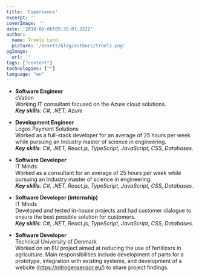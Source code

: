 ```yaml
---
title: 'Experience'
excerpt: ''
coverImage: ''
date: '2018-08-06T05:35:07.322Z'
author:
  name: Troels Lund
  picture: '/assets/blog/authors/troels.png'
ogImage:
  url: ''
tags: ["content"]
technologies: [""]
language: "en"
---
```


* **Software Engineer**   
  cVation   
  Working IT consultant focused on the Azure cloud solutions.   
  ***Key skills**: C#, .NET, Azure*

* **Development Engineer**   
  Logos Payment Solutions   
  Worked as a full-stack developer for an average of 25 hours per week while pursuing an Industry master of science in engineering.  
  ***Key skills**: C#, .NET, React.js, TypeScript, JavaScript, CSS, Databases.*

* **Software Developer**  
  IT Minds  
  Worked as a consultant for an average of 25 hours per week while pursuing an Industry master of science in engineering.  
  ***Key skills**: C#, .NET, React.js, TypeScript, JavaScript, CSS, Databases.*

* **Software Developer (internship)**   
  IT Minds  
  Developed and tested in-house projects and had customer dialogue to ensure the best possible solution for customers.  
  ***Key skills**: C#, .NET, React.js, TypeScript, JavaScript, CSS, Databases.*

* **Software Developer**  
  Technical University of Denmark  
  Worked on an EU project aimed at reducing the use of fertilizers in agriculture. Main responsibilities include development of parts for a prototype, integration with existing systems, and development of a website (https://nitrogensensor.eu/) to share project findings.